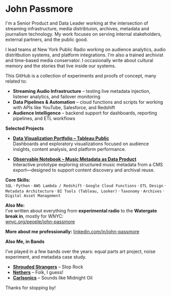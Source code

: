 # John Passmore

I'm a Senior Product and Data Leader working at the intersection of streaming infrastructure, media distribtuion, archives, metadata and journalism technology. My work focuses on serving internal stakeholders, external partners, and the public good.

I lead teams at New York Public Radio working on audience analytics, audio distritbution systems, and platform integrations. I'm also a trained archivist and time-based media conservator. I occasionally write about cultural memory and the stories that live inside our systems.

This GitHub is a collection of experiments and proofs of concept, many related to:

- **Streaming Audio Infrastructure** – testing live metadata injection, listener analytics, and failover monitoring
- **Data Pipelines & Automation** – cloud functions and scripts for working with APIs like YouTube, Salesforce, and Redshift
- **Audience Intelligence** – backend support for dashboards, reporting pipelines, and ETL workflows

**Selected Projects**
- [**Data Visualization Portfolio – Tableau Public**](https://public.tableau.com/app/profile/john.passmore/vizzes)  
  Dashboards and exploratory visualizations focused on audience insights, content analysis, and platform performance.

- [**Observable Notebook – Music Metadata as Data Product**](https://observablehq.com/d/5faacba230189161)  
  Interactive prototype exploring structured music metadata from a CMS export—designed to support content discovery and archival reuse.

**Core Skills:**  
`SQL` · `Python` · `AWS Lambda / Redshift` · `Google Cloud Functions` · `ETL Design` · `Metadata Architecture` · `BI Tools (Tableau, Looker)` · `Taxonomy` · `Archives` · `Digital Asset Management`

**Also Me:**  
I’ve written about everything from **experimental radio** to the **Watergate break in**, mostly for WNYC:  
[wnyc.org/people/john-passmore](https://www.wnyc.org/people/john-passmore/)

**More about me professionally:** [linkedin.com/in/john-passmore](https://linkedin.com/in/john-passmore)

**Also Me, in Bands**

I’ve played in a few bands over the years: equal parts art project, noise experiment, and metadata case study.

- [**Shrouded Strangers**](https://open.spotify.com/artist/58cjoOHDt29DjVB7MTZYC9) – Slop Rock
- [**Nethers**](https://open.spotify.com/artist/2a5BrRoYd3nzBkoeF8ZUPx) – Folk, I guess!
- [**Carlsonics**](https://open.spotify.com/artist/2ouBfsiX71lEnc020vd5WN) – Sounds like Midnight Oil

Thanks for stopping by!
